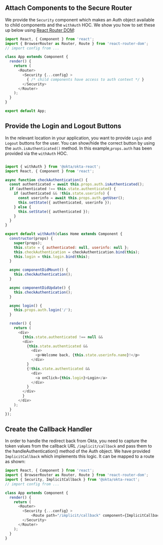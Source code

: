 ## Attach Components to the Secure Router

We provide the `Security` component which makes an Auth object available to child components and the `withAuth` HOC. We show you how to set these up below using [React Router DOM](https://github.com/ReactTraining/react-router/tree/master/packages/react-router-dom):

```javascript
import React, { Component } from 'react';
import { BrowserRouter as Router, Route } from 'react-router-dom';
// import config from ...

class App extends Component {
  render() {
    return (
      <Router>
        <Security {...config} >
          { /* child components have access to auth context */ }
        </Security>
      </Router>
    );
  }
}

export default App;
```

## Provide the Login and Logout Buttons

In the relevant location in your application, you want to provide `Login` and `Logout` buttons for the user. You can show/hide the correct button by using the `auth.isAuthenticated()` method.  In this example,`props.auth` has been provided via the `withAuth` HOC.

```javascript

import { withAuth } from '@okta/okta-react';
import React, { Component } from 'react';

async function checkAuthentication() {
  const authenticated = await this.props.auth.isAuthenticated();
  if (authenticated !== this.state.authenticated) {
    if (authenticated && !this.state.userinfo) {
      const userinfo = await this.props.auth.getUser();
      this.setState({ authenticated, userinfo });
    } else {
      this.setState({ authenticated });
    }
  }
}

export default withAuth(class Home extends Component {
  constructor(props) {
    super(props);
    this.state = { authenticated: null, userinfo: null };
    this.checkAuthentication = checkAuthentication.bind(this);
    this.login = this.login.bind(this);
  }

  async componentDidMount() {
    this.checkAuthentication();
  }

  async componentDidUpdate() {
    this.checkAuthentication();
  }

  async login() {
    this.props.auth.login('/');
  }

  render() {
    return (
      <div>
        {this.state.authenticated !== null &&
        <div>
          {this.state.authenticated &&
            <div>
              <p>Welcome back, {this.state.userinfo.name}!</p>
            </div>
          }
          {!this.state.authenticated &&
            <div>
              <a onClick={this.login}>Login</a>
            </div>
          }
        </div>
        }
      </div>
    );
  }
});
```

## Create the Callback Handler

In order to handle the redirect back from Okta, you need to capture the token values from the callback URL `/implicit/callback` and pass them to the handleAuthentication() method of the Auth object. We have provided `ImplicitCallback` which implements this logic. It can be mapped to a route as shown:


```javascript
import React, { Component } from 'react';
import { BrowserRouter as Router, Route } from 'react-router-dom';
import { Security, ImplicitCallback } from '@okta/okta-react';
// import config from ...

class App extends Component {
  render() {
    return (
      <Router>
        <Security {...config} >
            <Route path="/implicit/callback" component={ImplicitCallback} />
        </Security>
      </Router>
    );
  }
}

```
